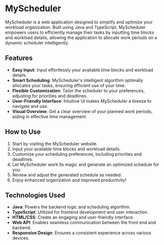 # MyScheduler

MyScheduler is a web application designed to simplify and optimize your workload organization. Built using Java and TypeScript, MyScheduler empowers users to efficiently manage their tasks by inputting time blocks and workload details, allowing the application to allocate work periods on a dynamic scheduler intelligently.

## Features

- **Easy Input**: Input effortlessly your available time blocks and workload details.
- **Smart Scheduling**: MyScheduler's intelligent algorithm optimally allocates your tasks, ensuring efficient use of your time.
- **Flexible Customization**: Tailor the scheduler to your preferences, adjusting for priorities and deadlines.
- **User-Friendly Interface**: Intuitive UI makes MyScheduler a breeze to navigate and use.
- **Visual Overview**: Get a clear overview of your planned work periods, aiding in effective time management.

## How to Use

1. Start by visiting the MyScheduler website.
2. Input your available time blocks and workload details.
3. Customize your scheduling preferences, including priorities and deadlines.
4. Let MyScheduler work its magic and generate an optimized schedule for you.
5. Review and adjust the generated schedule as needed.
6. Enjoy enhanced organization and improved productivity!

## Technologies Used

- **Java**: Powers the backend logic and scheduling algorithm.
- **TypeScript**: Utilized for frontend development and user interaction.
- **HTML/CSS**: Create an engaging and user-friendly interface.
- **Web API**: Enables seamless communication between the front end and backend.
- **Responsive Design**: Ensures a consistent experience across various devices.
